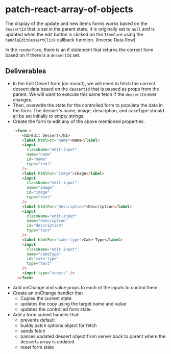 # patch-react-array-of-objects

The display of the update and new items forms works based on the `dessertId` that is set in the parent state. It is originally set to `null` and is updated when the edit button is clicked on the `ItemCard` using the `handleEditDessertClick` callback function. (Inverse Data flow)

In the `renderForm`, there is an if statement that returns the correct form based on if there is a `dessertId` set.

## Deliverables

- In the Edit Desert form (on mount), we will need to fetch the correct dessert data based on the `dessertId` that is passed as props from the parent. We will want to execute this same fetch if the `dessertId` ever changes.
- Then, overwrite the state for the controlled form to populate the data in the form. The dessert's name, image, description, and cakeType should all be set initially to empty strings.
- Create the form to edit any of the above mentioned properties.
    ```HTML
     <form >
        <h2>Edit Dessert</h2>
        <label htmlFor="name">Name</label>
        <input
          className="edit-input"
          name="name"
          id="name"
          type="text"
        />
        <label htmlFor="image">Image</label>
        <input
          className="edit-input"
          name="image"
          id="image"
          type="text"
        />
        <label htmlFor="description">Description</label>
        <input
          className="edit-input"
          name="description"
          id="description"
          type="text"
        />
        <label htmlFor="cake-type">Cake Type</label>
        <input
          className="edit-input"
          name="cakeType"
          id="cake-type"
          type="text"
        />
        <input type="submit" />
      </form>
    ```
- Add onChange and value props to each of the inputs to control them
- Create an onChange handler that 
    - Copies the current state
    - updates the copy using the target.name and value
    - updates the controlled form state.
- Add a form submit handler that:
    - prevents default
    - builds patch options object for fetch
    - sends fetch
    - passes updated dessert object from server back to parent where the desserts array is updated.
    - reset form state


